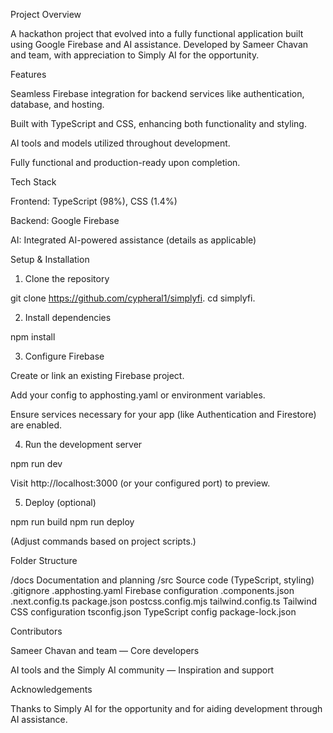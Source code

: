 Project Overview

A hackathon project that evolved into a fully functional application built using Google Firebase and AI assistance. Developed by Sameer Chavan and team, with appreciation to Simply AI for the opportunity.

Features

Seamless Firebase integration for backend services like authentication, database, and hosting.

Built with TypeScript and CSS, enhancing both functionality and styling.

AI tools and models utilized throughout development.

Fully functional and production-ready upon completion.


Tech Stack

Frontend: TypeScript (98%), CSS (1.4%) 

Backend: Google Firebase

AI: Integrated AI-powered assistance (details as applicable)


Setup & Installation

1. Clone the repository

git clone https://github.com/cypheral1/simplyfi.
cd simplyfi.


2. Install dependencies

npm install


3. Configure Firebase

Create or link an existing Firebase project.

Add your config to apphosting.yaml or environment variables.

Ensure services necessary for your app (like Authentication and Firestore) are enabled.



4. Run the development server

npm run dev

Visit http://localhost:3000 (or your configured port) to preview.


5. Deploy (optional)

npm run build
npm run deploy

(Adjust commands based on project scripts.)



Folder Structure

/docs                Documentation and planning
/src                 Source code (TypeScript, styling)
.gitignore
.apphosting.yaml    Firebase configuration
.components.json    
.next.config.ts
package.json
postcss.config.mjs
tailwind.config.ts  Tailwind CSS configuration
tsconfig.json       TypeScript config
package-lock.json

Contributors

Sameer Chavan and team — Core developers

AI tools and the Simply AI community — Inspiration and support


Acknowledgements

Thanks to Simply AI for the opportunity and for aiding development through AI assistance.
